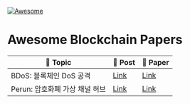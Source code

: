 [![Awesome](https://awesome.re/badge.svg)](https://awesome.re)

# Awesome Blockchain Papers

| :pushpin: Topic | :book: Post | :paperclip: Paper |
|---|---|---|
|BDoS: 블록체인 DoS 공격|[Link](https://medium.com/curg/bdos-%EB%B8%94%EB%A1%9D%EC%B2%B4%EC%9D%B8-dos-%EA%B3%B5%EA%B2%A9-e029343b393)|[Link](https://arxiv.org/ftp/arxiv/papers/1912/1912.07497.pdf)|
|Perun: 암호화폐 가상 채널 허브|[Link](https://medium.com/curg/perun-%EC%95%94%ED%98%B8%ED%99%94%ED%8F%90-%EA%B0%80%EC%83%81-%EC%B1%84%EB%84%90-%ED%97%88%EB%B8%8C-59fee573e942)|[Link](https://ieeexplore.ieee.org/stamp/stamp.jsp?tp=&arnumber=8835315)|
